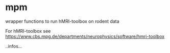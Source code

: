 
# mpm
wrapper functions to run hMRI-toolbox on rodent data

For hMRI-toolbox see https://www.cbs.mpg.de/departments/neurophysics/software/hmri-toolbox

..infos...